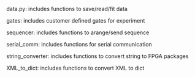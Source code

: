 data.py: includes functions to save/read/fit data

gates: includes customer defined gates for experiment

sequencer: includes functions to arange/send sequence

serial_comm: includes functions for serial communication

string_converter: includes functions to convert string to FPGA packages

XML_to_dict: includes functions to convert XML to dict
